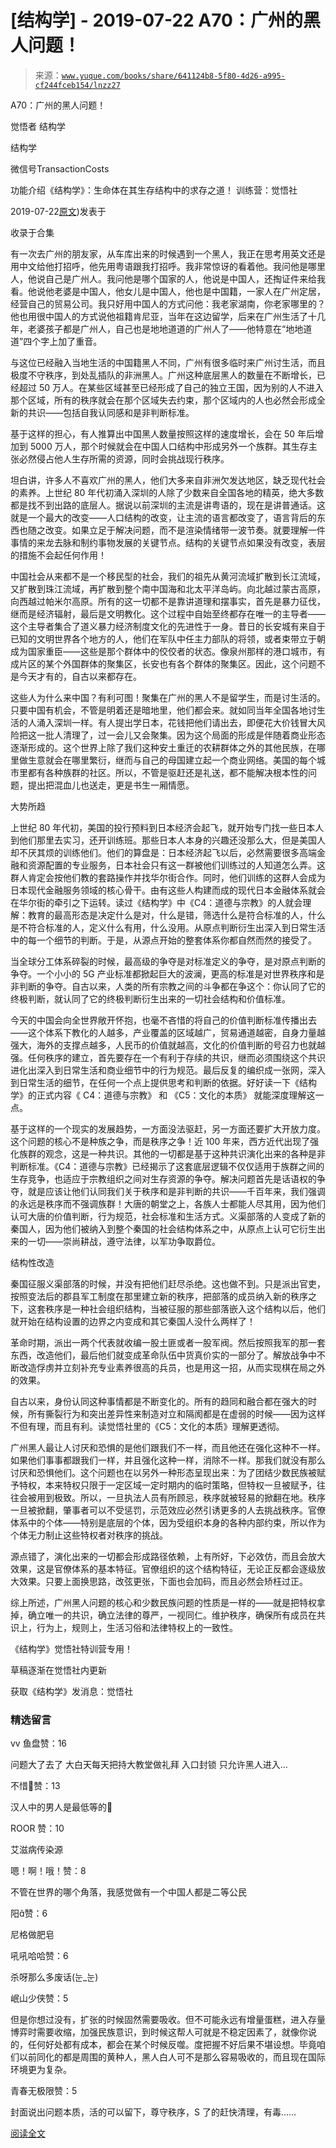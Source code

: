 # [结构学] - 2019-07-22 A70：广州的黑人问题！

> 来源：[`www.yuque.com/books/share/641124b8-5f80-4d26-a995-cf244fceb154/lnzz27`](https://www.yuque.com/books/share/641124b8-5f80-4d26-a995-cf244fceb154/lnzz27)



A70：广州的黑人问题！ 

觉悟者 结构学 

结构学 

微信号TransactionCosts 

功能介绍《结构学》：生命体在其生存结构中的求存之道！ 训练营：觉悟社 

2019-07-22[原文](https://mp.weixin.qq.com/s?__biz=MzIzMDYwOTM0Mg==&mid=2247484073&idx=1&sn=3ffde794629bfd65117e0f4f589cc7fe&chksm=e8b19a78dfc6136e940b88d2e15d6e62b5fd657d5daa5182e9cdc73255788b995629b0c192f6#rd))发表于 

收录于合集 

有一次去广州的朋友家，从车库出来的时候遇到一个黑人，我正在思考用英文还是用中文给他打招呼，他先用粤语跟我打招呼。我非常惊讶的看着他。我问他是哪里人，他说自己是广州人。我问他是哪个国家的人，他说是中国人，还掏证件来给我看。他说他老婆是中国人，他女儿是中国人，他也是中国籍，一家人在广州定居，经营自己的贸易公司。我只好用中国人的方式问他：我老家湖南，你老家哪里的？他也用很中国人的方式说他祖籍肯尼亚，当年在这边留学，后来在广州生活了十几年，老婆孩子都是广州人，自己也是地地道道的广州人了——他特意在“地地道道”四个字上加了重音。 

与这位已经融入当地生活的中国籍黑人不同，广州有很多临时来广州讨生活，而且极度不守秩序，到处乱插队的非洲黑人。广州这种底层黑人的数量在不断增长，已经超过 50 万人。在某些区域甚至已经形成了自己的独立王国，因为别的人不进入那个区域，所有的秩序就会在那个区域失去约束，那个区域内的人也必然会形成全新的共识——包括自我认同感和是非判断标准。 

基于这样的担心，有人推算出中国黑人数量按照这样的速度增长，会在 50 年后增加到 5000 万人，那个时候就会在中国人口结构中形成另外一个族群。其生存主张必然侵占他人生存所需的资源，同时会挑战现行秩序。 

坦白讲，许多人不喜欢广州的黑人，他们大多来自非洲欠发达地区，缺乏现代社会的素养。上世纪 80 年代初涌入深圳的人除了少数来自全国各地的精英，绝大多数都是找不到出路的底层人。据说以前深圳的主流是讲粤语的，现在是讲普通话。这就是一个最大的改变——人口结构的改变，让主流的语言都改变了，语言背后的东西也随之改变。如果立足于解决问题，而不是渲染情绪带一波节奏。就要理解一件事情的来龙去脉和制约事物发展的关键节点。结构的关键节点如果没有改变，表层的措施不会起任何作用！ 

中国社会从来都不是一个移民型的社会，我们的祖先从黄河流域扩散到长江流域，又扩散到珠江流域，再扩散到整个南中国海和北太平洋岛屿。向北越过蒙古高原，向西越过帕米尔高原。所有的这一切都不是靠讲道理和摆事实，首先是暴力征伐，继而是经济辐射，最后是文明教化。这个过程中自始至终都存在唯一的主导者——这个主导者集合了道义暴力经济制度文化的先进性于一身。昔日的长安城有来自于已知的文明世界各个地方的人，他们在军队中任主力部队的将领，或者束带立于朝成为国家重臣——这些是那个群体中的佼佼者的状态。像泉州那样的港口城市，有成片区的某个外国群体的聚集区，长安也有各个群体的聚集区。因此，这个问题不是今天才有的，自古以来都存在。 

这些人为什么来中国？有利可图！聚集在广州的黑人不是留学生，而是讨生活的。只要中国有机会，不管是明着还是暗地里，他们都会来。就如同当年全国各地讨生活的人涌入深圳一样。有人提出学日本，花钱把他们请出去，即便花大价钱冒大风险把这一批人清理了，过一会儿又会聚集。因为这个局面的形成是伴随着商业形态逐渐形成的。这个世界上除了我们这种安土重迁的农耕群体之外的其他民族，在哪里做生意就会在哪里繁衍，继而与自己的母国建立起一个商业网络。美国的每个城市里都有各种族群的社区。所以，不管是驱赶还是礼送，都不能解决根本性的问题，提出把混血儿也送走，更是书生一厢情愿。 

大势所趋 

上世纪 80 年代初，美国的投行预料到日本经济会起飞，就开始专门找一些日本人到他们那里去实习，还开训练班。那些日本人本身的兴趣还没那么大，但是美国人却不厌其烦的训练他们。他们的算盘是：日本经济起飞以后，必然需要很多高端金融和资源配置的专业服务，日本社会只有这一群被他们训练过的人知道怎么弄。这群人肯定会按他们教的套路操作并找华尔街合作。同时，他们训练的这群人会成为日本现代金融服务领域的核心骨干。由有这些人构建而成的现代日本金融体系就会在华尔街的牵引之下运转。读过《结构学》中《C4：道德与宗教》的人就会理解：教育的最高形态是决定什么是对，什么是错，筛选什么是符合标准的人，什么是不符合标准的人，定义什么有用，什么没用。从原点判断衍生出深入到日常生活中的每一个细节的判断。于是，从源点开始的整套体系你都自然而然的接受了。 

当全球分工体系碎裂的时候，最高级的争夺是对标准定义的争夺，是对原点判断的争夺。一个小小的 5G 产业标准都掀起巨大的波澜，更高的标准是对世界秩序和是非判断的争夺。自古以来，人类的所有宗教之间的斗争都在争这个：你认同了它的终极判断，就认同了它的终极判断衍生出来的一切社会结构和价值标准。 

今天的中国会向全世界敞开怀抱，也毫不吝惜的将自己的价值判断标准传播出去——这个体系下教化的人越多，产业覆盖的区域越广，贸易通道越密，自身力量越强大，海外的支撑点越多，人民币的价值就越高，文化的价值判断的号召力也就越强。任何秩序的建立，首先要存在一个有利于存续的共识，继而必须围绕这个共识进化出深入到日常生活和商业细节中的行为规范。最后反复的编织成一张网，深入到日常生活的细节，在任何一个点上提供思考和判断的依据。好好读一下《结构学》的正式内容《 C4：道德与宗教》 和 《C5：文化的本质》 就能深度理解这一点。 

基于这样的一个现实的发展趋势，一方面没法驱赶，另一方面还要扩大开放力度。这个问题的核心不是种族之争，而是秩序之争！近 100 年来，西方近代出现了强化族群的观念，这是一种共识。其他的一切都是基于这种共识演化出来的各种是非判断标准。《C4：道德与宗教》已经揭示了这套底层逻辑不仅仅适用于族群之间的生存竞争，也适应于宗教组织之间对生存资源的争夺。解决问题首先是话语权的争夺，就是应该让他们认同我们关于秩序和是非判断的共识——千百年来，我们强调的永远是秩序而不强调族群！大唐的朝堂之上，各族人士都能人尽其用，因为他们认可大唐的价值判断，行为规范，社会标准和生活方式。义渠部落的人变成了新的秦国人，因为他们被纳入到整个秦国的社会结构体系之中，从原点上认可它衍生出来的一切——崇尚耕战，遵守法律，以军功争取爵位。 

结构性改造 

秦国征服义渠部落的时候，并没有把他们赶尽杀绝。这也做不到。只是派出官吏，按照变法后的郡县军工制度在那里建立新的秩序，把部落的成员纳入新的秩序之下，这套秩序是一种社会组织结构，当被征服的那些部落嵌入这个结构以后，他们就开始在结构设置的边界之内变成和其它秦国人没什么两样了！ 

革命时期，派出一两个代表就收编一股土匪或者一股军阀。然后按照我军的那一套东西，改造他们，最后他们就变成革命队伍中货真价实的一部分了。解放战争中不断改造俘虏并立刻补充专业素养很高的兵员，也是用这一招，从而实现棋在局之外的效果。 

自古以来，身份认同这种事情都是不断变化的。所有的趋同和融合都在强大的时候，所有撕裂行为和突出差异性来制造对立和隔阂都是在虚弱的时候——因为这样不但有理，而且有利。读觉悟社里的《C5：文化的本质》理解更透彻。 

广州黑人最让人讨厌和恐惧的是他们跟我们不一样，而且他还在强化这种不一样。如果他们事事都跟我们一样，并且强化这种一样，消除不一样。那我们就没有那么讨厌和恐惧他们。这个问题也在以另外一种形态呈现出来：为了团结少数民族被赋予特权，本来特权只限于一定区域一定时期内的临时策略，但特权一旦被赋予，往往会被用到极致。所以，一旦执法人员有所顾忌，秩序就被轻易的掀翻在地。秩序一旦被掀翻，肇事者可以不受惩罚，示范效应必然引诱更多的人去挑战秩序。官僚体系中的个体——特别是底层的个体，因为受组织本身的各种内部约束，所以作为个体无力制止这些特权者对秩序的挑战。 

源点错了，演化出来的一切都会形成路径依赖，上有所好，下必效仿，而且会放大效果，这是官僚体系的基本特征。官僚组织的这个结构特征，无论正反都会逐级放大效果。只要上面换思路，改弦更张，下面也会加码，而且必然会矫枉过正。 

综上所述，广州黑人问题的核心和少数民族问题的性质是一样的——就是把特权拿掉，确立唯一的共识，确立法律的尊严，一视同仁。维护秩序，确保所有成员在共识上，行为上，规则上，生活习俗和法律特权上的一致性。 

《结构学》觉悟社特训营专用！ 

草稿逐渐在觉悟社内更新 

获取《结构学》发消息：觉悟社  



### 精选留言  



vv 鱼盘赞：16 

问题大了去了 大白天每天把持大教堂做礼拜 入口封锁 只允许黑人进入…  



不惜🤔赞：13 

汉人中的男人是最低等的😤  



ROOR 赞：10 

艾滋病传染源  



嗯！啊！哦！赞：8 

不管在世界的哪个角落，我感觉做有一个中国人都是二等公民  



阳赞：6 

尼格做肥皂  



吼吼哈哈赞：6 

杀呀那么多废话(눈_눈)  



岷山少侠赞：5 

但是你想过没有，扩张的时候固然需要吸收。但不可能永远有增量蛋糕，进入存量博弈时需要收缩，加强民族意识，到时候这帮人可就是不稳定因素了，就像你说的，任何好处都有成本，都会在某个时候反噬。度把握不好后果不堪设想。毕竟咱们以前同化的都是周围的黄种人，黑人白人可不是那么容易吸收的，而且现在国际环境更为复杂。  



青春无极限赞：5 

封面说出问题本质，活的可以留下，尊守秩序，S 了的赶快清理，有毒…… 

[阅读全文](https://t.zsxq.com/ZRRJaei)